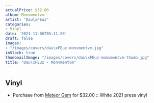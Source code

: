 ```yaml
---
actualPrice: $32.00
album: Monvmentvm
artist: "Dau\xFEuz"
categories:
- Vinyl
date: '2021-11-06T05:11:28'
draft: false
images:
- "/images/covers/dau\xFEuz-monvmentvm.jpg"
inStock: true
thumbnailImage: "/images/covers/dau\xFEuz-monvmentvm-thumb.jpg"
title: "Dau\xFEuz - Monvmentvm"
---
```


## Vinyl
* Purchase from [Meteor Gem](https://meteor-gem.com/products/dauthuz-monvmentvm-lp) for $32.00 :: White 2021 press vinyl

